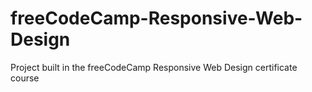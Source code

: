 # freeCodeCamp-Responsive-Web-Design
 Project built in the freeCodeCamp Responsive Web Design certificate course
